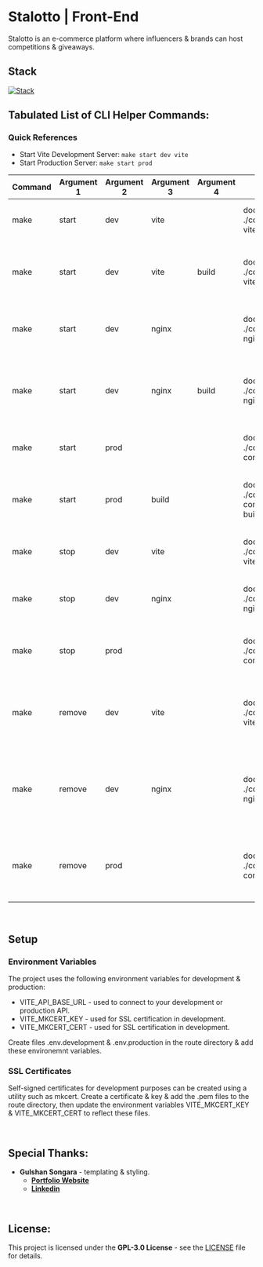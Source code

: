 # Stalotto | Front-End
Stalotto is an e-commerce platform where influencers & brands can host competitions & giveaways.

## Stack
[![Stack](https://skillicons.dev/icons?i=react,graphql,git,github,aws)](https://skillicons.dev)
<br/>


## Tabulated List of CLI Helper Commands:

### Quick References
- Start Vite Development Server: `make start dev vite`
- Start Production Server: `make start prod`

| Command | Argument 1 | Argument 2 | Argument 3 | Argument 4 | Command | Function |
| ---- | ---- | ---- | ---- | ---- | ---- | ---- |
| make | start | dev | vite |  | docker-compose -f ./compose/compose.dev-vite.yaml up -d | starts running vite development server |
| make | start | dev | vite | build | docker-compose -f ./compose/compose.dev-vite.yaml up -d –build | starts running vite development server & rebuilds images |
| make | start | dev | nginx |  | docker-compose -f ./compose/compose.dev-nginx.yaml up -d | starts running nginx development server |
| make | start | dev | nginx | build | docker-compose -f ./compose/compose.dev-nginx.yaml up -d –build | starts running nginx development server & rebuilds images |
| make | start | prod |  |  | docker-compose -f ./compose/docker-compose.yaml up -d | starts running production nginx server |
| make | start | prod | build |  | docker-compose -f ./compose/docker-compose.yaml up -d –build | starts running production server & rebuilds containers |
| make | stop | dev | vite |  | docker-compose -f ./compose/compose.dev-vite.yaml stop | stops running vite development server |
| make | stop | dev | nginx |  | docker-compose -f ./compose/compose.dev-nginx.yaml stop | stops running nginx development server |
| make | stop | prod |  |  | docker-compose -f ./compose/docker-compose.yaml stop | stops running nginx production server |
| make | remove | dev | vite |  | docker-compose -f ./compose/compose.dev-vite.yaml down | stops running vite development server & removes containers in group |
| make | remove | dev | nginx |  | docker-compose -f ./compose/compose.dev-nginx.yaml down | stops running nginx development server & removes containers in group |
| make | remove | prod |  |  | docker-compose -f ./compose/docker-compose.yaml down | stops running production server & removes containers in group |
<br/>

## Setup

### Environment Variables
The project uses the following environment variables for development & production:
- VITE_API_BASE_URL - used to connect to your development or production API.
- VITE_MKCERT_KEY - used for SSL certification in development.
- VITE_MKCERT_CERT - used for SSL certification in development.

Create files .env.development & .env.production in the route directory & add these environemnt variables.

### SSL Certificates
Self-signed certificates for development purposes can be created using a utility such as mkcert. Create a certificate & key & add the .pem files to the route directory, then update the environment variables VITE_MKCERT_KEY & VITE_MKCERT_CERT to reflect these files.

<br />

## Special Thanks:

- **Gulshan Songara** - templating & styling.
  - **[Portfolio Website](https://gulshansongara.netlify.app)**
  - **[Linkedin](https://www.linkedin.com/in/gulshan-songara/)**

<br/>

## License:

This project is licensed under the  **GPL-3.0 License** - see the [LICENSE](LICENSE.md) file for details.
